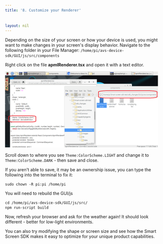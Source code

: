 ```yaml
---
title: '8. Customize your Renderer'


layout: nil
---
```


Depending on the size of your screen or how your device is used, you might want to make changes in your screen's display behavior.  Navigate to the following folder in your File Manager: `/home/pi/avs-device-sdk/GUI/js/src/components` 

Right click on the file **apmlRenderer.tsx** and open it with a text editor.

![code](../assets/renderChange.png)

Scroll down to where you see `Theme:ColorScheme.LIGHT` and change it to `Theme:ColorScheme.DARK` - then save and close.  

If you aren't able to save, it may be an ownership issue, you can type the following into the terminal to fix it:
```
sudo chown -R pi:pi /home/pi
```

You will need to rebuild the GUI/js
```
cd /home/pi/avs-device-sdk/GUI/js/src/
npm run-script build
```

Now, refresh your browser and ask for the weather again!  It should look different - better for low-light environments.

You can also try modifying the shape or screen size and see how the Smart Screen SDK makes it easy to optimize for your unique product capabilities.  


